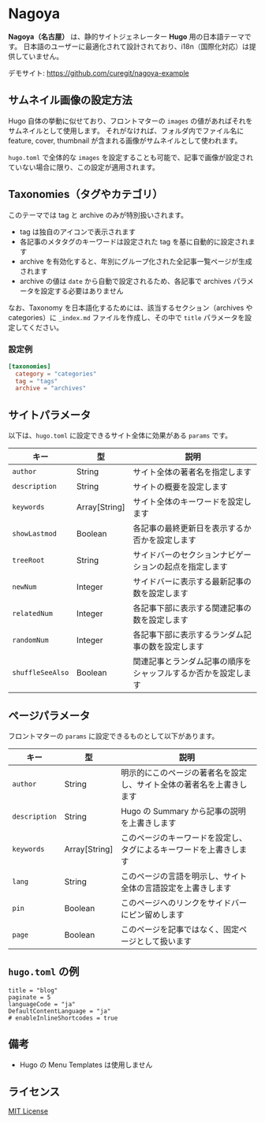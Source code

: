 # Nagoya

**Nagoya（名古屋）** は、静的サイトジェネレーター **Hugo** 用の日本語テーマです。
日本語のユーザーに最適化されて設計されており、i18n（国際化対応）は提供していません。

デモサイト: <https://github.com/curegit/nagoya-example>

## サムネイル画像の設定方法

Hugo 自体の挙動に似せており、フロントマターの `images` の値があればそれをサムネイルとして使用します。
それがなければ、フォルダ内でファイル名に feature, cover, thumbnail が含まれる画像がサムネイルとして使われます。

`hugo.toml` で全体的な `images` を設定することも可能で、記事で画像が設定されていない場合に限り、この設定が適用されます。

## Taxonomies（タグやカテゴリ）

このテーマでは tag と archive のみが特別扱いされます。

- tag は独自のアイコンで表示されます
- 各記事のメタタグのキーワードは設定された tag を基に自動的に設定されます
- archive を有効化すると、年別にグループ化された全記事一覧ページが生成されます
- archive の値は `date` から自動で設定されるため、各記事で archives パラメータを設定する必要はありません

なお、Taxonomy を日本語化するためには、該当するセクション（archives や categories）に `_index.md` ファイルを作成し、その中で `title` パラメータを設定してください。

### 設定例

```toml
[taxonomies]
  category = "categories"
  tag = "tags"
  archive = "archives"
```

## サイトパラメータ

以下は、`hugo.toml` に設定できるサイト全体に効果がある `params` です。

| キー             | 型            | 説明                                                           |
| ---------------- | ------------- | -------------------------------------------------------------- |
| `author`         | String        | サイト全体の著者名を指定します                                 |
| `description`    | String        | サイトの概要を設定します                                       |
| `keywords`       | Array[String] | サイト全体のキーワードを設定します                             |
| `showLastmod`    | Boolean       | 各記事の最終更新日を表示するか否かを設定します                 |
| `treeRoot`       | String        | サイドバーのセクションナビゲーションの起点を指定します         |
| `newNum`         | Integer       | サイドバーに表示する最新記事の数を設定します                   |
| `relatedNum`     | Integer       | 各記事下部に表示する関連記事の数を設定します                   |
| `randomNum`      | Integer       | 各記事下部に表示するランダム記事の数を設定します               |
| `shuffleSeeAlso` | Boolean       | 関連記事とランダム記事の順序をシャッフルするか否かを設定します |

## ページパラメータ

フロントマターの `params` に設定できるものとして以下があります。

| キー          | 型            | 説明                                                                 |
| ------------- | ------------- | -------------------------------------------------------------------- |
| `author`      | String        | 明示的にこのページの著者名を設定し、サイト全体の著者名を上書きします |
| `description` | String        | Hugo の Summary から記事の説明を上書きします                         |
| `keywords`    | Array[String] | このページのキーワードを設定し、タグによるキーワードを上書きします   |
| `lang`        | String        | このページの言語を明示し、サイト全体の言語設定を上書きします         |
| `pin`         | Boolean       | このページへのリンクをサイドバーにピン留めします                     |
| `page`        | Boolean       | このページを記事ではなく、固定ページとして扱います                   |

## `hugo.toml` の例

```
title = "blog"
paginate = 5
languageCode = "ja"
DefaultContentLanguage = "ja"
# enableInlineShortcodes = true
```

## 備考

- Hugo の Menu Templates は使用しません

## ライセンス

[MIT License](LICENSE)
